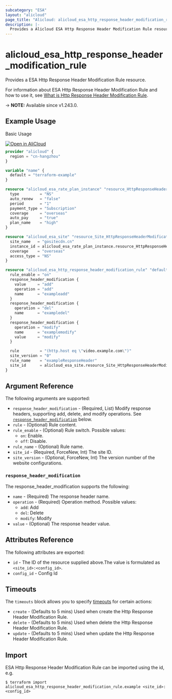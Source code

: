 ```yaml
---
subcategory: "ESA"
layout: "alicloud"
page_title: "Alicloud: alicloud_esa_http_response_header_modification_rule"
description: |-
  Provides a Alicloud ESA Http Response Header Modification Rule resource.
---
```


# alicloud_esa_http_response_header_modification_rule

Provides a ESA Http Response Header Modification Rule resource.



For information about ESA Http Response Header Modification Rule and how to use it, see [What is Http Response Header Modification Rule](https://www.alibabacloud.com/help/en/edge-security-acceleration/esa/api-esa-2024-09-10-createhttpresponseheadermodificationrule).

-> **NOTE:** Available since v1.243.0.

## Example Usage

Basic Usage

<div style="display: block;margin-bottom: 40px;"><div class="oics-button" style="float: right;position: absolute;margin-bottom: 10px;">
  <a href="https://api.aliyun.com/terraform?resource=alicloud_esa_http_response_header_modification_rule&exampleId=77b37dbc-9f42-bc83-09b3-62c7969cebd6e13219af&activeTab=example&spm=docs.r.esa_http_response_header_modification_rule.0.77b37dbc9f&intl_lang=EN_US" target="_blank">
    <img alt="Open in AliCloud" src="https://img.alicdn.com/imgextra/i1/O1CN01hjjqXv1uYUlY56FyX_!!6000000006049-55-tps-254-36.svg" style="max-height: 44px; max-width: 100%;">
  </a>
</div></div>

```terraform
provider "alicloud" {
  region = "cn-hangzhou"
}

variable "name" {
  default = "terraform-example"
}

resource "alicloud_esa_rate_plan_instance" "resource_HttpResponseHeaderModificationRule_example" {
  type         = "NS"
  auto_renew   = "false"
  period       = "1"
  payment_type = "Subscription"
  coverage     = "overseas"
  auto_pay     = "true"
  plan_name    = "high"
}

resource "alicloud_esa_site" "resource_Site_HttpResponseHeaderModificationRule_example" {
  site_name   = "gositecdn.cn"
  instance_id = alicloud_esa_rate_plan_instance.resource_HttpResponseHeaderModificationRule_example.id
  coverage    = "overseas"
  access_type = "NS"
}

resource "alicloud_esa_http_response_header_modification_rule" "default" {
  rule_enable = "on"
  response_header_modification {
    value     = "add"
    operation = "add"
    name      = "exampleadd"
  }
  response_header_modification {
    operation = "del"
    name      = "exampledel"
  }
  response_header_modification {
    operation = "modify"
    name      = "examplemodify"
    value     = "modify"
  }

  rule         = "(http.host eq \"video.example.com\")"
  site_version = "0"
  rule_name    = "exampleResponseHeader"
  site_id      = alicloud_esa_site.resource_Site_HttpResponseHeaderModificationRule_example.id
}
```

## Argument Reference

The following arguments are supported:
* `response_header_modification` - (Required, List) Modify response headers, supporting add, delete, and modify operations. See [`response_header_modification`](#response_header_modification) below.
* `rule` - (Optional) Rule content.
* `rule_enable` - (Optional) Rule switch. Possible values:
  - `on`: Enable.
  - `off`: Disable.
* `rule_name` - (Optional) Rule name.
* `site_id` - (Required, ForceNew, Int) The site ID.
* `site_version` - (Optional, ForceNew, Int) The version number of the website configurations.

### `response_header_modification`

The response_header_modification supports the following:
* `name` - (Required) The response header name.
* `operation` - (Required) Operation method. Possible values:
  - `add`: Add
  - `del`: Delete
  - `modify`: Modify
* `value` - (Optional) The response header value.

## Attributes Reference

The following attributes are exported:
* `id` - The ID of the resource supplied above.The value is formulated as `<site_id>:<config_id>`.
* `config_id` - Config Id

## Timeouts

The `timeouts` block allows you to specify [timeouts](https://www.terraform.io/docs/configuration-0-11/resources.html#timeouts) for certain actions:
* `create` - (Defaults to 5 mins) Used when create the Http Response Header Modification Rule.
* `delete` - (Defaults to 5 mins) Used when delete the Http Response Header Modification Rule.
* `update` - (Defaults to 5 mins) Used when update the Http Response Header Modification Rule.

## Import

ESA Http Response Header Modification Rule can be imported using the id, e.g.

```shell
$ terraform import alicloud_esa_http_response_header_modification_rule.example <site_id>:<config_id>
```
